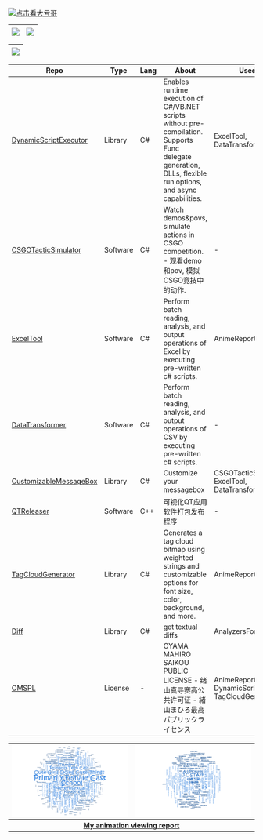 <a href="https://www.namanime.com/upload/2020/0722/1.jpg"><img align="center" src="https://i0.hdslb.com/bfs/space/495f0c82b2141fa4ba781b5ce88b13050b27ede0.png" title="点击看大亏哥"/></a>

|<a href="https://github.com/anuraghazra/github-readme-stats"><img align="center" src="https://github-readme-stats.vercel.app/api?username=ZjzMisaka&show_icons=true&theme=default&locale=en&include_all_commits=true&hide_border=true&custom_title=GitHub%20Stats"/></a>|<a href="https://github.com/anuraghazra/github-readme-stats"><img align="center" src="https://github-readme-stats.vercel.app/api/top-langs/?username=ZjzMisaka&show_icons=true&theme=default&layout=compact&locale=en&include_all_commits=true&hide_border=true"/></a>|
| ------------- | ------------- |

|<a href="https://github.com/ryo-ma/github-profile-trophy"><img align="center" src="https://github-profile-trophy.vercel.app/?username=ZjzMisaka&column=-1&margin-w=15&margin-h=15&no-frame=true"/></a>|
| ------------- |

|Repo|Type|Lang|About|Used By|
|----|----|----|----|----|
|[DynamicScriptExecutor](https://github.com/ZjzMisaka/DynamicScriptExecutor)|Library|C#|Enables runtime execution of C#/VB.NET scripts without pre-compilation. Supports Func delegate generation, DLLs, flexible run options, and async capabilities.|ExcelTool, DataTransformer|
|[CSGOTacticSimulator](https://github.com/ZjzMisaka/CSGOTacticSimulator)|Software|C#|Watch demos&povs, simulate actions in CSGO competition. - 观看demo和pov, 模拟CSGO竞技中的动作.|-|
|[ExcelTool](https://github.com/ZjzMisaka/ExcelTool)|Software|C#|Perform batch reading, analysis, and output operations of Excel by executing pre-written c# scripts.|AnimeReport|
|[DataTransformer](https://github.com/ZjzMisaka/DataTransformer)|Software|C#|Perform batch reading, analysis, and output operations of CSV by executing pre-written c# scripts.|-|
|[CustomizableMessageBox](https://github.com/ZjzMisaka/CustomizableMessageBox)|Library|C#|Customize your messagebox|CSGOTacticSimulator, ExcelTool, DataTransformer|
|[QTReleaser](https://github.com/ZjzMisaka/QTReleaser)|Software|C++|可视化QT应用软件打包发布程序|-|
|[TagCloudGenerator](https://github.com/ZjzMisaka/TagCloudGenerator)|Library|C#|Generates a tag cloud bitmap using weighted strings and customizable options for font size, color, background, and more.|AnimeReport|
|[Diff](https://github.com/ZjzMisaka/Diff)|Library|C#|get textual diffs|AnalyzersForExcelTool|
|[OMSPL](https://github.com/ZjzMisaka/OMSPL)|License|-|OYAMA MAHIRO SAIKOU PUBLIC LICENSE - 绪山真寻赛高公共许可证 - 緒山まひろ最高パブリックライセンス|AnimeReport, DynamicScriptExecutor, TagCloudGenerator|

<table>
  <tr>
    <td><a href="https://github.com/ZjzMisaka/AnimeReport"><img width=1000 align="center" src="https://github.com/ZjzMisaka/AnimeReport/blob/main/tags.bmp" title="AnimeReport: Tags, generated by TagCloudGenerator"/></a></td>
    <td><a href="https://github.com/ZjzMisaka/AnimeReport"><img width=1000 align="center" src="https://github.com/ZjzMisaka/AnimeReport/blob/main/companies.bmp" title="AnimeReport: Companies, generated by TagCloudGenerator"/></a></td>
  </tr>
  <tr>
    <th colspan="2"><a href="https://github.com/ZjzMisaka/AnimeReport">My animation viewing report</a></th>
  </tr>
</table>
